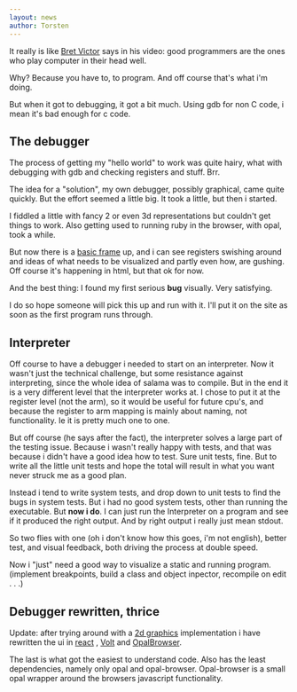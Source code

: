 ```yaml
---
layout: news
author: Torsten
---
```


It really is like [Bret Victor](http://worrydream.com/#!/InventingOnPrinciple) says in his video:
 good programmers are the ones who play computer in their head well.

Why? Because you have to, to program. And off course that's what i'm doing.

But when it got to debugging, it got a bit much. Using gdb for non C code, i mean it's bad enough
for c code.

## The debugger

The process of getting my "hello world" to work was quite hairy, what with debugging with gdb
and checking registers and stuff. Brr.

The idea for a "solution", my own debugger, possibly graphical, came quite quickly. But the effort seemed a
little big. It took a little, but then i started.

I fiddled a little with fancy 2 or even 3d representations but couldn't get things to work.
Also getting used to running ruby in the browser, with opal, took a while.

But now there is a [basic frame](https://github.com/salama/salama-debugger) up,
and i can see registers swishing around and ideas of what needs
to be visualized and partly even how, are gushing. Off course it's happening in html,
but that ok for now.

And the best thing: I found my first serious **bug** visually. Very satisfying.

I do so hope someone will pick this up and run with it. I'll put it on the site as soon as the first
program runs through.

## Interpreter

Off course to have a debugger i needed to start on an interpreter.
Now it wasn't just the technical challenge, but some resistance against interpreting, since the whole
idea of salama was to compile. But in the end it is a very different level that the interpreter
works at. I chose to put it at the register level (not the arm), so it would be useful for future
cpu's, and because the register to arm mapping is mainly about naming, not functionality. Ie it is
pretty much one to one.

But off course (he says after the fact), the interpreter solves a large part of the testing
issue. Because i wasn't really happy with tests, and that was because i didn't have a good
idea how to test. Sure unit tests, fine. But to write all the little unit tests and hope the
total will result in what you want never struck me as a good plan.

Instead i tend to write system tests, and drop down to unit tests to find the bugs in system tests.
But i had no good system tests, other than running the executable. But **now i do**.
I can just run the Interpreter on a program and
see if it produced the right output. And by right output i really just mean stdout.

So two flies with one (oh i don't know how this goes, i'm not english), better test, and visual
feedback, both driving the process at double speed.

Now i "just" need a good way to visualize a static and running program. (implement breakpoints,
  build a class and object inpector, recompile on edit . . .)

## Debugger rewritten, thrice

Update: after trying around with a [2d graphics](https://github.com/orbitalimpact/opal-pixi)
implementation i have rewritten the ui in [react](https://github.com/catprintlabs/react.rb) ,
[Volt](https://github.com/voltrb/volt) and [OpalBrowser](https://github.com/opal/opal-browser).

The last is what got the easiest to understand code. Also has the least dependencies, namely
only opal and opal-browser. Opal-browser is a small opal wrapper around the browsers
javascript functionality.
